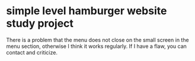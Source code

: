 # simple level hamburger website study project
 
There is a problem that the menu does not close on the small screen in the menu section, otherwise I think it works regularly.
If I have a flaw, you can contact and criticize.
